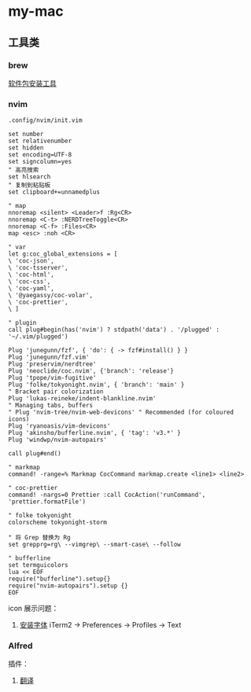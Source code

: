 # my-mac

## 工具类

### brew
[软件包安装工具](https://brew.sh/)

### nvim


`.config/nvim/init.vim`

```
set number
set relativenumber
set hidden
set encoding=UTF-8
set signcolumn=yes
" 高亮搜索
set hlsearch
" 复制到粘贴板
set clipboard+=unnamedplus

" map
nnoremap <silent> <Leader>f :Rg<CR>
nnoremap <C-t> :NERDTreeToggle<CR>
nnoremap <C-f> :Files<CR>
map <esc> :noh <CR>

" var
let g:coc_global_extensions = [
\ 'coc-json',
\ 'coc-tsserver',
\ 'coc-html',
\ 'coc-css',
\ 'coc-yaml',
\ '@yaegassy/coc-volar',
\ 'coc-prettier',
\ ]

" plugin
call plug#begin(has('nvim') ? stdpath('data') . '/plugged' : '~/.vim/plugged')

Plug 'junegunn/fzf', { 'do': { -> fzf#install() } }
Plug 'junegunn/fzf.vim'
Plug 'preservim/nerdtree'
Plug 'neoclide/coc.nvim', {'branch': 'release'}
Plug 'tpope/vim-fugitive'
Plug 'folke/tokyonight.nvim', { 'branch': 'main' }
" Bracket pair colorization
Plug 'lukas-reineke/indent-blankline.nvim'
" Managing tabs, buffers
" Plug 'nvim-tree/nvim-web-devicons' " Recommended (for coloured icons)
Plug 'ryanoasis/vim-devicons'
Plug 'akinsho/bufferline.nvim', { 'tag': 'v3.*' }
Plug 'windwp/nvim-autopairs'

call plug#end()

" markmap
command! -range=% Markmap CocCommand markmap.create <line1> <line2>

" coc-prettier
command! -nargs=0 Prettier :call CocAction('runCommand', 'prettier.formatFile')

" folke tokyonight
colorscheme tokyonight-storm

" 将 Grep 替换为 Rg
set grepprg=rg\ --vimgrep\ --smart-case\ --follow

" bufferline
set termguicolors
lua << EOF
require("bufferline").setup{}
require("nvim-autopairs").setup {}
EOF

```
icon 展示问题：
1. [安装字体](https://github.com/ryanoasis/nerd-fonts#option-4-homebrew-fonts)
iTerm2 → Preferences → Profiles → Text


### Alfred

插件：
1. [翻译](https://github.com/wensonsmith/YoudaoTranslator)

